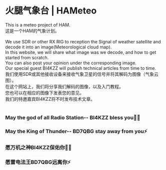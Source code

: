 # 火腿气象台 | HAMeteo

This is a meteo project of HAM.<br> 
这是一个HAM的气象计划。<br> 
<br> 
We use SDR or other RX RIG to reception the Signal of weather satellite and decode it into an image(Meteorological cloud map).<br> 
In this website, we will share what image was we decode, and how to get started from scratch.<br> 
You can also post your opinion under the corresponding image.<br> 
Our special guest BI4KZZ will publish technical articles from time to time.<br> 
我们使用SDR或其他接收设备来接收气象卫星的信号并将其解码为图像（气象云图）。<br> 
在这个网站上，我们将分享我们解码的图像，以及入门教程。<br> 
您也可以在相应的图像下发表您的意见。<br> 
我们的特邀嘉宾BI4KZZ将不时发布技术文章。<br>
<br> 

### May the god of all Radio Station-- BI4KZZ bless you🙏🏻
### May the King of Thunder-- BD7QBG stay away from you⚡
### 愿万机之神BI4KZZ保佑你🙏🏻
### 愿雷电法王BD7QBG远离你⚡
